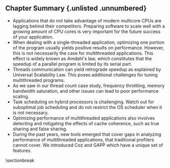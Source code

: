 ## Chapter Summary {.unlisted .unnumbered}

* Applications that do not take advantage of modern multicore CPUs are lagging behind their competitors. Preparing software to scale well with a growing amount of CPU cores is very important for the future success of your application.
* When dealing with a single-threaded application, optimizing one portion of the program usually yields positive results on performance. However, this is not necessarily the case for multithreaded applications. This effect is widely known as Amdahl's law, which constitutes that the speedup of a parallel program is limited by its serial part.
* Threads communication can yield retrograde speedup as explained by Universal Scalability Law. This poses additional challenges for tuning multithreaded programs. 
* As we saw in our thread count case study, frequency throttling, memory bandwidth saturation, and other issues can lead to poor performance scaling.
* Task scheduling on hybrid processors is challenging. Watch out for suboptimal job scheduling and do not restrict the OS scheduler when it is not necessary.
* Optimizing performance of multithreaded applications also involves detecting and mitigating the effects of cache coherence, such as true sharing and false sharing.
* During the past years, new tools emerged that cover gaps in analyzing performance of multithreaded applications, that traditional profilers cannot cover. We introduced Coz and GAPP which have a unique set of features.

\sectionbreak
